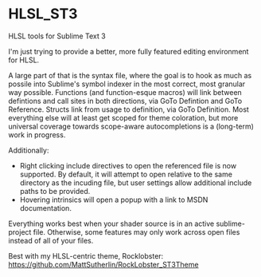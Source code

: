 # HLSL_ST3
HLSL tools for Sublime Text 3

I'm just trying to provide a better, more fully featured editing environment for HLSL.

A large part of that is the syntax file, where the goal is to hook as much as possile into Sublime's symbol indexer in the most correct, most granular way possible.  Functions (and function-esque macros) will link between defintions and call sites in both directions, via GoTo Defintion and GoTo Reference.  Structs link from usage to definition, via GoTo Definition.  Most everything else will at least get scoped for theme coloration, but more universal coverage towards scope-aware autocompletions is a (long-term) work in progress.

Additionally:

* Right clicking include directives to open the referenced file is now supported.  By default, it will attempt to open relative to the same directory as the incuding file, but user settings allow additional include paths to be provided.
* Hovering intrinsics will open a popup with a link to MSDN documentation.

Everything works best when your shader source is in an active sublime-project file.  Otherwise, some features may only work across open files instead of all of your files.

Best with my HLSL-centric theme, Rocklobster:  https://github.com/MattSutherlin/RockLobster_ST3Theme
